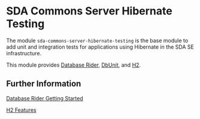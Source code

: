 # SDA Commons Server Hibernate Testing

The module `sda-commons-server-hibernate-testing` is the base module to add unit and integration
tests for applications using Hibernate in the SDA SE infrastructure.

This module provides [Database Rider](https://github.com/database-rider/database-rider), [DbUnit](http://dbunit.sourceforge.net/), and [H2](http://www.h2database.com).

## Further Information

[Database Rider Getting Started](https://database-rider.github.io/getting-started/)

[H2 Features](http://h2database.com/html/features.html)
